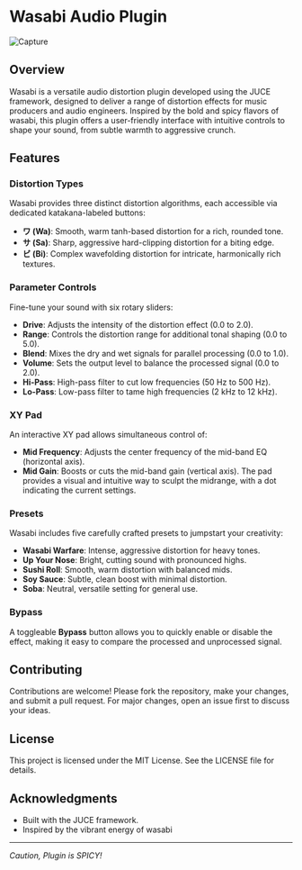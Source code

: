 # Wasabi Audio Plugin

![Capture](https://github.com/user-attachments/assets/d4ca0442-47aa-4f54-bb7a-40f85c2a0bab)

## Overview

Wasabi is a versatile audio distortion plugin developed using the JUCE framework, designed to deliver a range of distortion effects for music producers and audio engineers. Inspired by the bold and spicy flavors of wasabi, this plugin offers a user-friendly interface with intuitive controls to shape your sound, from subtle warmth to aggressive crunch.

## Features

### Distortion Types
Wasabi provides three distinct distortion algorithms, each accessible via dedicated katakana-labeled buttons:
- **ワ (Wa)**: Smooth, warm tanh-based distortion for a rich, rounded tone.
- **サ (Sa)**: Sharp, aggressive hard-clipping distortion for a biting edge.
- **ビ (Bi)**: Complex wavefolding distortion for intricate, harmonically rich textures.

### Parameter Controls
Fine-tune your sound with six rotary sliders:
- **Drive**: Adjusts the intensity of the distortion effect (0.0 to 2.0).
- **Range**: Controls the distortion range for additional tonal shaping (0.0 to 5.0).
- **Blend**: Mixes the dry and wet signals for parallel processing (0.0 to 1.0).
- **Volume**: Sets the output level to balance the processed signal (0.0 to 2.0).
- **Hi-Pass**: High-pass filter to cut low frequencies (50 Hz to 500 Hz).
- **Lo-Pass**: Low-pass filter to tame high frequencies (2 kHz to 12 kHz).

### XY Pad
An interactive XY pad allows simultaneous control of:
- **Mid Frequency**: Adjusts the center frequency of the mid-band EQ (horizontal axis).
- **Mid Gain**: Boosts or cuts the mid-band gain (vertical axis).
The pad provides a visual and intuitive way to sculpt the midrange, with a dot indicating the current settings.

### Presets
Wasabi includes five carefully crafted presets to jumpstart your creativity:
- **Wasabi Warfare**: Intense, aggressive distortion for heavy tones.
- **Up Your Nose**: Bright, cutting sound with pronounced highs.
- **Sushi Roll**: Smooth, warm distortion with balanced mids.
- **Soy Sauce**: Subtle, clean boost with minimal distortion.
- **Soba**: Neutral, versatile setting for general use.

### Bypass
A toggleable **Bypass** button allows you to quickly enable or disable the effect, making it easy to compare the processed and unprocessed signal.

## Contributing
Contributions are welcome! Please fork the repository, make your changes, and submit a pull request. For major changes, open an issue first to discuss your ideas.

## License
This project is licensed under the MIT License. See the LICENSE file for details.

## Acknowledgments
- Built with the JUCE framework.
- Inspired by the vibrant energy of wasabi

---
*Caution, Plugin is SPICY!*
